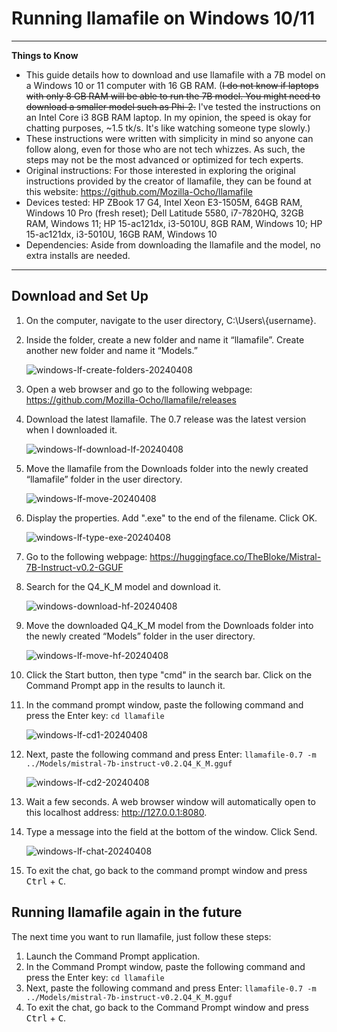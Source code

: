 # Running llamafile on Windows 10/11

---
**Things to Know**
* This guide details how to download and use llamafile with a 7B model on a Windows 10 or 11 computer with 16 GB RAM. (<s>I do not know if laptops with only 8 GB RAM will be able to run the 7B model. You might need to download a smaller model such as Phi-2.</s> I've tested the instructions on an Intel Core i3 8GB RAM laptop. In my opinion, the speed is okay for chatting purposes, ~1.5 tk/s. It's like watching someone type slowly.)
* These instructions were written with simplicity in mind so anyone can follow along, even for those who are not tech whizzes. As such, the steps may not be the most advanced or optimized for tech experts.
* Original instructions: For those interested in exploring the original instructions provided by the creator of llamafile, they can be found at this website: https://github.com/Mozilla-Ocho/llamafile
* Devices tested: HP ZBook 17 G4, Intel Xeon E3-1505M, 64GB RAM, Windows 10 Pro (fresh reset); Dell Latitude 5580, i7-7820HQ, 32GB RAM, Windows 11; HP 15-ac121dx, i3-5010U, 8GB RAM, Windows 10; HP 15-ac121dx, i3-5010U, 16GB RAM, Windows 10
* Dependencies: Aside from downloading the llamafile and the model, no extra installs are needed.
---
## Download and Set Up
1. On the computer, navigate to the user directory, C:\Users\\{username}. 
2. Inside the folder, create a new folder and name it “llamafile”. Create another new folder and name it “Models.”
   
   ![windows-lf-create-folders-20240408](https://github.com/damnkittyworks/Local-LLMs-nonGPU-computers/assets/161262078/eed1d03a-73fb-4bde-904f-6d520f8870ef)



3. Open a web browser and go to the following webpage: https://github.com/Mozilla-Ocho/llamafile/releases
4. Download the latest llamafile. The 0.7 release was the latest version when I downloaded it.
   
   ![windows-lf-download-lf-20240408](https://github.com/damnkittyworks/Local-LLMs-nonGPU-computers/assets/161262078/18201621-ecda-4c4e-9d1d-f168810b3c88)


5. Move the llamafile from the Downloads folder into the newly created “llamafile” folder in the user directory.
   
   ![windows-lf-move-20240408](https://github.com/damnkittyworks/Local-LLMs-nonGPU-computers/assets/161262078/32183844-2af2-4c8c-914c-e281bd7213ab)

6. Display the properties. Add ".exe" to the end of the filename. Click OK.

   ![windows-lf-type-exe-20240408](https://github.com/damnkittyworks/Local-LLMs-nonGPU-computers/assets/161262078/826181f3-8012-436b-944c-0547ba940d62)


7. Go to the following webpage: https://huggingface.co/TheBloke/Mistral-7B-Instruct-v0.2-GGUF
8. Search for the Q4_K_M model and download it.

    ![windows-download-hf-20240408](https://github.com/damnkittyworks/Local-LLMs-nonGPU-computers/assets/161262078/3a377720-62b8-4aa5-9a8e-7ed1f5d199a3)


9. Move the downloaded Q4_K_M model from the Downloads folder into the newly created “Models” folder in the user directory.

   ![windows-lf-move-hf-20240408](https://github.com/damnkittyworks/Local-LLMs-nonGPU-computers/assets/161262078/a67b23fe-f855-46dd-a912-801e59a16ec4)


10. Click the Start button, then type "cmd" in the search bar. Click on the Command Prompt app in the results to launch it.

11. In the command prompt window, paste the following command and press the Enter key: `cd llamafile`
    
    ![windows-lf-cd1-20240408](https://github.com/damnkittyworks/Local-LLMs-nonGPU-computers/assets/161262078/ae2a188c-720a-405e-9d60-ddf572f94637)



12. Next, paste the following command and press Enter: `llamafile-0.7 -m ../Models/mistral-7b-instruct-v0.2.Q4_K_M.gguf`
    
    
    ![windows-lf-cd2-20240408](https://github.com/damnkittyworks/Local-LLMs-nonGPU-computers/assets/161262078/7b4b6692-44c9-466c-bb2a-d8cfc7ff6c4f)


13. Wait a few seconds. A web browser window will automatically open to this localhost address: http://127.0.0.1:8080.
14. Type a message into the field at the bottom of the window. Click Send.
    
    ![windows-lf-chat-20240408](https://github.com/damnkittyworks/Local-LLMs-nonGPU-computers/assets/161262078/03ff9581-a7b8-4cff-91ac-abaa11d3744e)


15. To exit the chat, go back to the command prompt window and press <kbd>Ctrl</kbd> + <kbd>C</kbd>.

## Running llamafile again in the future
The next time you want to run llamafile, just follow these steps:
1. Launch the Command Prompt application.
2. In the Command Prompt window, paste the following command and press the Enter key: `cd llamafile` 
3. Next, paste the following command and press Enter: `llamafile-0.7 -m ../Models/mistral-7b-instruct-v0.2.Q4_K_M.gguf`
5. To exit the chat, go back to the Command Prompt window and press <kbd>Ctrl</kbd> + <kbd>C</kbd>.
